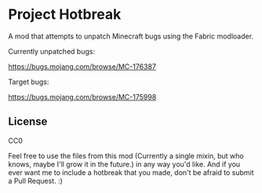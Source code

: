 # Project Hotbreak

A mod that attempts to unpatch Minecraft bugs using the Fabric modloader.
 
Currently unpatched bugs:

https://bugs.mojang.com/browse/MC-176387

Target bugs:

https://bugs.mojang.com/browse/MC-175998


## License

CC0

Feel free to use the files from this mod (Currently a single mixin, but who knows, maybe I'll grow it in the future.)
in any way you'd like.
And if you ever want me to include a hotbreak that you made, don't be afraid to submit a Pull Request. :)
